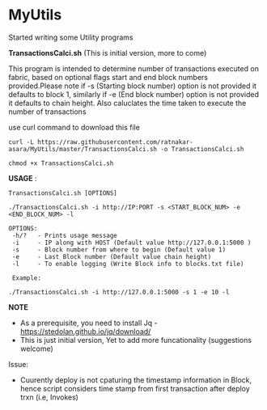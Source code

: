 # MyUtils

Started writing some Utility programs

**TransactionsCalci.sh**  (This is initial version, more to come)

This program is intended to determine number of transactions executed on fabric, based on optional flags start and end block numbers provided.Please note if -s (Starting block number) option is not provided it defaults to block 1, similarly if -e (End block number) option is not provided it defaults to chain height. Also caluclates the time taken to execute the number of transactions

use curl command to download this file

```
curl -L https://raw.githubusercontent.com/ratnakar-asara/MyUtils/master/TransactionsCalci.sh -o TransactionsCalci.sh

chmod +x TransactionsCalci.sh
```

__USAGE__ :
```
TransactionsCalci.sh [OPTIONS]

./TransactionsCalci.sh -i http://IP:PORT -s <START_BLOCK_NUM> -e <END_BLOCK_NUM> -l

OPTIONS:
 -h/?   - Prints usage message
 -i	    - IP along with HOST (Default value http://127.0.0.1:5000 )
 -s 	- Block number from where to begin (Default value 1)
 -e 	- Last Block number (Default value chain height)
 -l 	- To enable logging (Write Block info to blocks.txt file)
 
 Example: 

./TransactionsCalci.sh -i http://127.0.0.1:5000 -s 1 -e 10 -l

```

**NOTE**
- As a prerequisite, you need to install Jq - https://stedolan.github.io/jq/download/
- This is just initial version, Yet to add more funcationality (suggestions welcome)

Issue: 
- Cuurently deploy is not cpaturing the timestamp information in Block, hence script considers time stamp from first transaction after deploy trxn (i.e, Invokes)
